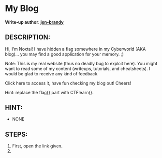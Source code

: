 # My Blog
#### Write-up author: [jon-brandy](https://github.com/jon-brandy)
## DESCRIPTION:
Hi, I'm Noxtal! I have hidden a flag somewhere in my Cyberworld (AKA blog)... you may find a good application for your memory. ;)

Note: This is my real website (thus no deadly bug to exploit here). You might want to read some of my content (writeups, tutorials, and cheatsheets). I would be glad to receive any kind of feedback.

Click here to access it, have fun checking my blog out! Cheers!

Hint: replace the flag{} part with CTFlearn{}.

## HINT:
- NONE
## STEPS:
1. First, open the link given.
2. 

